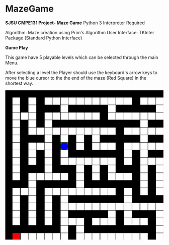 # MazeGame
**SJSU CMPE131 Project- Maze Game** 
Python 3 Interpreter Required 

Algorithm: Maze creation using Prim's Algorithm
User Interface: TKInter Package (Standard Python Interface) 

**Game Play**

This game have 5 playable levels which can be selected through the main Menu.

After selecting a level the Player should use the keyboard's arrow keys to move the blue cursor to the the end of the maze (Red Square) in the shortest way. 

![Alt text](./Images/Maze.png?raw=true "Maze Sample")
